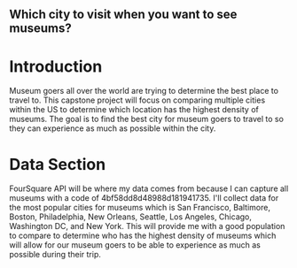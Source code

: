 ## Which city to visit when you want to see museums?
# Introduction
Museum goers all over the world are trying to determine the best place to travel to.  This capstone project will focus on comparing multiple cities within the US to determine which location has the highest density of museums.  The goal is to find the best city for museum goers to travel to so they can experience as much as possible within the city.
# Data Section
FourSquare API will be where my data comes from because I can capture all museums with a code of 4bf58dd8d48988d181941735.  I'll collect data for the most popular cities for museums which is San Francisco, Baltimore, Boston, Philadelphia, New Orleans, Seattle, Los Angeles, Chicago, Washington DC, and New York.  This will provide me with a good population to compare to determine who has the highest density of museums which will allow for our museum goers to be able to experience as much as possible during their trip.
